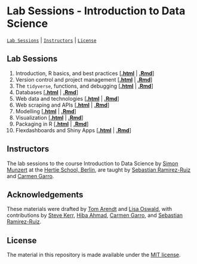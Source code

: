 # Lab Sessions - Introduction to Data Science
[`Lab Sessions`](#lectures) | [`Instructors`](#instructors) | [`License`](#license)

## Lab Sessions

1. Introduction, R basics, and best practices \[[**.html**](https://rawcdn.githack.com/intro-to-data-science-24/labs/6ca7e45186a762a62aeb97c0fc201d1499c569bd/session-01-intro/1-intro-lab.html) | [**.Rmd**](https://github.com/intro-to-data-science-24/labs/blob/main/session-01-intro/1-intro-lab.Rmd)\]
2. Version control and project management \[[**.html**](https://rawcdn.githack.com/intro-to-data-science-24/labs/6ca7e45186a762a62aeb97c0fc201d1499c569bd/session-02-version-control/2-git.html) | [**.Rmd**](https://github.com/intro-to-data-science-24/labs/blob/main/session-02-version-control/2-git.Rmd)\]
3. The `tidyverse`, functions, and debugging \[[**.html**](https://rawcdn.githack.com/intro-to-data-science-24/labs/02e4175f0b23aef7e2c79ca67cf1e7da29520e2b/session-03-tidyverse-functions/3-tidyverse-functions.html) | [**.Rmd**](https://github.com/intro-to-data-science-24/labs/blob/main/session-03-tidyverse-functions/3-tidyverse-functions.Rmd)\]
4. Databases \[[**.html**](https://rawcdn.githack.com/intro-to-data-science-24/labs/14b9c6eaf58c16f0fbf19e07a2ea8b643d6c1891/session-04-databases/4-databases.html) | [**.Rmd**](https://github.com/intro-to-data-science-24/labs/blob/main/session-04-databases/4-databases.Rmd)\]
5. Web data and technologies \[[**.html**](https://rawcdn.githack.com/intro-to-data-science-24/labs/66e898d6c75e20ef51ab5c126900e8865715c1b1/session-05-webdata/5-webdata.html) | [**.Rmd**](https://github.com/intro-to-data-science-24/labs/blob/main/session-05-webdata/5-webdata.Rmd)\]
6. Web scraping and APIs \[[**.html**](https://rawcdn.githack.com/intro-to-data-science-24/labs/ef7c1681527746897d8c80f8b703e8109264bc05/session-06-web-scraping/6-web-scraping.html) | [**.Rmd**](https://github.com/intro-to-data-science-24/labs/blob/main/session-06-web-scraping/6-web-scraping.Rmd)\]
7. Modelling \[[**.html**](https://rawcdn.githack.com/intro-to-data-science-24/labs/7328e43628f9799d64eb295a3b389aaef237129a/session-07-modelling/7-modelling.html#) | [**.Rmd**](https://github.com/intro-to-data-science-24/labs/blob/main/session-07-modelling/7-modelling.Rmd)\]
8. Visualization \[[**.html**](https://rawcdn.githack.com/intro-to-data-science-24/labs/4a6521e82003c0d3c57a12e615465522a52beb30/session-08-visualization/8-visualization.html) | [**.Rmd**](https://github.com/intro-to-data-science-24/labs/blob/main/session-08-visualization/8-visualization.Rmd)\]
9. Packaging in R \[[**.html**](https://github.com/intro-to-data-science-24/labs/blob/main/session-10-packaging/10-packaging.html) | [**.Rmd**](https://github.com/intro-to-data-science-24/labs/blob/main/session-9-packaging/9-packaging.Rmd)\]
10. Flexdashboards and Shiny Apps \[[**.html**](https://github.com/intro-to-data-science-24/labs/blob/main/session-11-shiny/11-shiny.html) | [**.Rmd**](https://github.com/intro-to-data-science-24/labs/blob/main/session-10-shiny/10-shiny.Rmd)\]

## Instructors

The lab sessions to the course Introduction to Data Science by [Simon Munzert](https://simonmunzert.github.io/) at the [Hertie School, Berlin](https://www.hertie-school.org/en/), are taught by [Sebastian Ramirez-Ruiz](https://seramirezruiz.github.io/) and [Carmen Garro](https://github.com/cgarroca).

## Acknowledgements

These materials were drafted by [Tom Arendt](https://github.com/tom-arend) and [Lisa Oswald](https://lfoswald.github.io/), with contributions by [Steve Kerr](https://smkerr.github.io/), [Hiba Ahmad](https://github.com/hiba-ahmad), [Carmen Garro](https://github.com/cgarroca), and [Sebastian Ramirez-Ruiz](https://seramirezruiz.github.io/). 

## License

The material in this repository is made available under the [MIT license](http://opensource.org/licenses/mit-license.php). 
